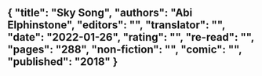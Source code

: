 {
 "title": "Sky Song",
 "authors": "Abi Elphinstone",
 "editors": "",
 "translator": "",
 "date": "2022-01-26",
 "rating": "",
 "re-read": "",
 "pages": "288",
 "non-fiction": "",
 "comic": "",
 "published": "2018"
}
---

